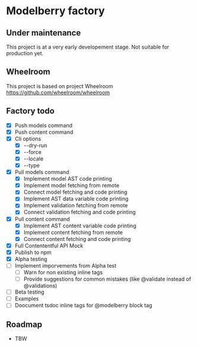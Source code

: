 # Modelberry factory

## Under maintenance

This project is at a very early developement stage. Not suitable for production
yet.

## Wheelroom

This project is based on project Wheelroom <https://github.com/wheelroom/wheelroom>

## Factory todo

- [x] Push models command
- [x] Push content command
- [x] Cli options
  - [x] --dry-run
  - [x] --force
  - [x] --locale
  - [x] --type
- [x] Pull models command
  - [x] Implement model AST code printing
  - [x] Implement model fetching from remote
  - [x] Connect model fetching and code printing
  - [x] Implement AST data variable code printing
  - [x] Implement validation fetching from remote
  - [x] Connect validation fetching and code printing
- [x] Pull content command
  - [x] Implement AST content variable code printing
  - [x] Implement content fetching from remote
  - [x] Connect content fetching and code printing
- [x] Full Contententful API Mock
- [x] Publish to npm
- [x] Alpha testing
- [ ] Implement imporvements from Alpha test
  - [ ] Warn for non existing inline tags
  - [ ] Provide suggestions for common mistakes (like @validate instead of @validations)
- [ ] Beta testing
- [ ] Examples
- [ ] Doocument tsdoc inline tags for @modelberry block tag

## Roadmap

- TBW

